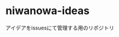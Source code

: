 # niwanowa-ideas

アイデアをissuesにて管理する用のリポジトリ

<!-- ISSUE_LIST_START -->
<!-- github actions: Updated on 2024-11-14 12:13:47 UTC-->
<!-- ISSUE_LIST_END -->
